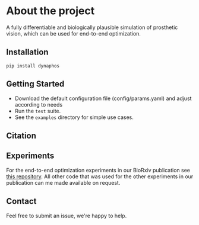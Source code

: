 # About the project
A fully differentiable and biologically plausible simulation of prosthetic vision, which can be used for end-to-end optimization.

## Installation
`pip install dynaphos`

## Getting Started
- Download the default configuration file (config/params.yaml) and adjust according to needs 
- Run the `test` suite.
- See the `examples` directory for simple use cases.

## Citation

## Experiments
For the end-to-end optimization experiments in our BioRxiv publication see [this repository](https://github.com/neuralcodinglab/viseon/tree/dynaphos-paper).
All other code that was used for the other experiments in our publication can me made available on request.

## Contact
Feel free to submit an issue, we're happy to help.
